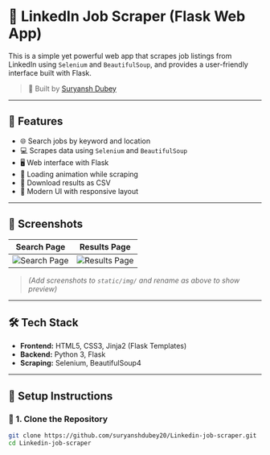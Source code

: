 # 💼 LinkedIn Job Scraper (Flask Web App)

This is a simple yet powerful web app that scrapes job listings from LinkedIn using `Selenium` and `BeautifulSoup`, and provides a user-friendly interface built with Flask.

> 🚀 Built by [Suryansh Dubey](https://github.com/suryanshdubey20)

---

## 🧠 Features

- 🌐 Search jobs by keyword and location
- 💻 Scrapes data using `Selenium` and `BeautifulSoup`
- 🖥️ Web interface with Flask
- 🔄 Loading animation while scraping
- 📄 Download results as CSV
- 🎨 Modern UI with responsive layout

---

## 📸 Screenshots

| Search Page | Results Page |
|-------------|--------------|
| ![Search Page](static/img/Screenshot(77).png) | ![Results Page](static/img/Screenshot(78).png) |

> *(Add screenshots to `static/img/` and rename as above to show preview)*

---

## 🛠️ Tech Stack

- **Frontend:** HTML5, CSS3, Jinja2 (Flask Templates)
- **Backend:** Python 3, Flask
- **Scraping:** Selenium, BeautifulSoup4

---

## 🔧 Setup Instructions

### 📁 1. Clone the Repository

```bash
git clone https://github.com/suryanshdubey20/Linkedin-job-scraper.git
cd Linkedin-job-scraper
